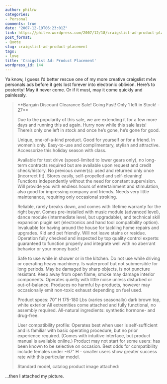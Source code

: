 ```yaml
---
author: philrw
categories:
- Personal
comments: true
date: "2007-12-19T06:23:01Z"
link: https://philrw.wordpress.com/2007/12/18/craigslist-ad-product-placement/
post_format:
- Quote
slug: craigslist-ad-product-placement
tags:
- love
title: 'Craigslist Ad: Product Placement'
wordpress_id: 144
---
```


Ya know, I guess I’d better rescue one of my more creative craigslist m4w personals ads before it gets lost forever into electronic oblivion. Here’s to posterity! May it never come. Or if it must, may it come quickly and painlessly.


<blockquote>**Bargain Discount Clearance Sale! Going Fast! Only 1 left in Stock! - 27**

Due to the popularity of this sale, we are extending it for a few more days and running this ad again. Hurry now while this sale lasts! There’s only one left in stock and once he’s gone, he’s gone for good.

Unique, one-of-a-kind product. Good for yourself or for a friend. In women’s only. Easy-to-use and complimentary, stylish and attractive. Accessorize this holiday season with class.

Available for test drive (speed-limited to lower gears only), no long-term contracts required but are available upon request and credit check/history. No previous owner(s): used and returned only once (incorrect fit). Stores easily, self-propelled and self-cleaning! Functions independently without the need for constant supervision. Will provide you with endless hours of entertainment and stimulation, also good for impressing company and friends. Needs very little maintenance, requiring only occasional stroking.

Reliable, rarely breaks down, and comes with lifetime warranty for the right buyer. Comes pre-installed with music module (advanced level), dance module (intermediate level, but upgradable), and technical skill expansion plugin set (electronics and hand tool compatibility option). Invaluable for having around the house for tackling home repairs and upgrades. Kid and pet friendly. Will not leave stains or residue. Operation fully checked and inspected by top quality control experts: guaranteed to function properly and integrate well with no aberrant behavior or your money back!

Safe to use while in shower or in the kitchen. Do not use while driving or operating heavy machinery. Is waterproof but not submersible for long periods. May be damaged by sharp objects, is not puncture resistant. Keep away from open flame; smoke may damage interior components. Operates quietly with little noise unless disturbed or out-of-balance. Produces no harmful by-products, however may occasionally emit non-toxic exhaust depending on fuel used.

Product specs:
70” H
175-180 Lbs (varies seasonally)
dark brown top, white exterior
All extremities come attached and fully functional, no assembly required. All-natural ingredients: synthetic hormone- and drug-free.

User compatibility profile:
Operates best when user is self-sufficient and is familiar with basic operating procedure, but no prior experience required. (Comes with intuitive interface, but product manual is available online.) Product may not start for some users: has been known to be selective on occasion. Best odds for compatibility include females under ~67” H - smaller users show greater success rate with this particular model.

Standard model, catalog product image attached:</blockquote>


...then I attached my picture.
